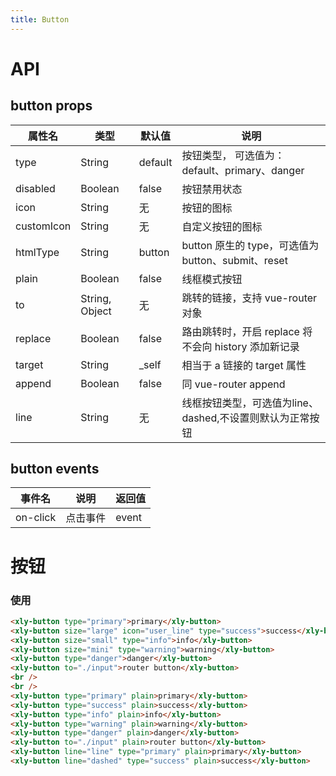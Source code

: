 ```yaml
---
title: Button
---
```


# API

## button props

| 属性名     | 类型           | 默认值  | 说明                                                      |
| ---------- | -------------- | ------- | --------------------------------------------------------- |
| type       | String         | default | 按钮类型， 可选值为：default、primary、danger             |
| disabled   | Boolean        | false   | 按钮禁用状态                                              |
| icon       | String         | 无      | 按钮的图标                                                |
| customIcon | String         | 无      | 自定义按钮的图标                                          |
| htmlType   | String         | button  | button 原生的 type，可选值为 button、submit、reset        |
| plain      | Boolean        | false   | 线框模式按钮                                              |
| to         | String, Object | 无      | 跳转的链接，支持 vue-router 对象                          |
| replace    | Boolean        | false   | 路由跳转时，开启 replace 将不会向 history 添加新记录      |
| target     | String         | \_self  | 相当于 a 链接的 target 属性                               |
| append     | Boolean        | false   | 同 vue-router append                                      |
| line       | String         | 无      | 线框按钮类型，可选值为line、dashed,不设置则默认为正常按钮 |

## button events

| 事件名   | 说明     | 返回值 |
| -------- | -------- | ------ |
| on-click | 点击事件 | event  |

# 按钮

<script>
export default {
  data() {
    return {
      button: '默认'
    }
  }
}
</script>

<template>
  <xly-button type="primary" disabled>primary</xly-button>
  <xly-button type="primary">primary</xly-button>
  <xly-button size="large" icon="user_line" after type="success">success</xly-button>
  <xly-button size="small" type="info">info</xly-button>
  <xly-button size="mini" type="warning">warning</xly-button>
  <xly-button type="danger">danger</xly-button>
  <xly-button to="./input">router button</xly-button>
  <br />
  <br />
  <xly-button type="primary" plain disabled>primary</xly-button>
  <xly-button type="primary" plain>primary</xly-button>
  <xly-button size="large" type="success" plain>success</xly-button>
  <xly-button size="small" type="info" plain>info</xly-button>
  <xly-button size="mini" type="warning" plain>warning</xly-button>
  <xly-button type="danger" plain>danger</xly-button>
  <xly-button to="./input" plain>router button</xly-button>
  <br />
  <br />
  <xly-button line="line" type="primary" plain disabled>primary</xly-button>
  <xly-button line="line" type="primary" plain>primary</xly-button>
  <xly-button line="dashed" type="success" plain disabled>success</xly-button>
  <xly-button line="dashed" type="success" plain>success</xly-button>
  <xly-button line="text" type="primary" plain>text</xly-button>
  <xly-button line="text" type="primary" disabled>text</xly-button>
</template>

### 使用

```html
<xly-button type="primary">primary</xly-button>
<xly-button size="large" icon="user_line" type="success">success</xly-button>
<xly-button size="small" type="info">info</xly-button>
<xly-button size="mini" type="warning">warning</xly-button>
<xly-button type="danger">danger</xly-button>
<xly-button to="./input">router button</xly-button>
<br />
<br />
<xly-button type="primary" plain>primary</xly-button>
<xly-button type="success" plain>success</xly-button>
<xly-button type="info" plain>info</xly-button>
<xly-button type="warning" plain>warning</xly-button>
<xly-button type="danger" plain>danger</xly-button>
<xly-button to="./input" plain>router button</xly-button>
<xly-button line="line" type="primary" plain>primary</xly-button>
<xly-button line="dashed" type="success" plain>success</xly-button>
```
